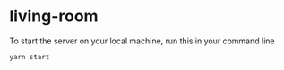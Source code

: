 # living-room

To start the server on your local machine, run this in your command line

```
yarn start
```
